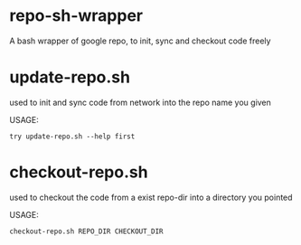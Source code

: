 repo-sh-wrapper
===============

A bash wrapper of google repo, to init, sync and checkout code freely

update-repo.sh
==============
used to init and sync code from network into the repo name you given

USAGE:

    try update-repo.sh --help first

checkout-repo.sh
================
used to checkout the code from a exist repo-dir into a directory you pointed

USAGE:

    checkout-repo.sh REPO_DIR CHECKOUT_DIR



